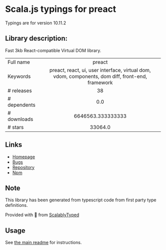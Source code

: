 
# Scala.js typings for preact

Typings are for version 10.11.2

## Library description:
Fast 3kb React-compatible Virtual DOM library.

|                    |                 |
| ------------------ | :-------------: |
| Full name          | preact |
| Keywords           | preact, react, ui, user interface, virtual dom, vdom, components, dom diff, front-end, framework |
| # releases         | 38 |
| # dependents       | 0.0 |
| # downloads        | 6646563.333333333 |
| # stars            | 33064.0 |

## Links
- [Homepage](https://preactjs.com)
- [Bugs](https://github.com/preactjs/preact/issues)
- [Repository](https://github.com/preactjs/preact)
- [Npm](https://www.npmjs.com/package/preact)
    


## Note
This library has been generated from typescript code from first party type definitions.

Provided with :purple_heart: from [ScalablyTyped](https://github.com/oyvindberg/ScalablyTyped)

## Usage
See [the main readme](../../readme.md) for instructions.



